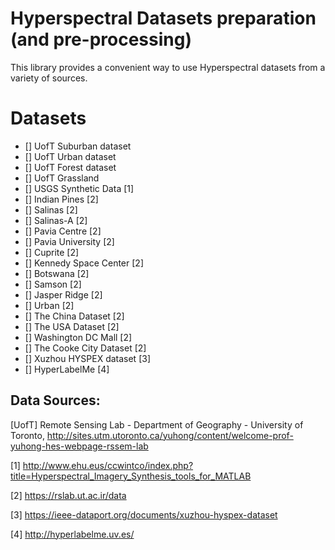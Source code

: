 # Hyperspectral Datasets preparation (and pre-processing)
This library provides a convenient way to use Hyperspectral datasets from a variety of sources.

# Datasets

- [] UofT Suburban dataset
- [] UofT Urban dataset
- [] UofT Forest dataset
- [] UofT Grassland
- [] USGS Synthetic Data [1]
- [] Indian Pines [2]
- [] Salinas [2]
- [] Salinas-A [2]
- [] Pavia Centre [2]
- [] Pavia University [2]
- [] Cuprite [2]
- [] Kennedy Space Center [2]
- [] Botswana [2]
- [] Samson [2]
- [] Jasper Ridge [2]
- [] Urban [2]
- [] The China Dataset [2]
- [] The USA Dataset [2]
- [] Washington DC Mall [2]
- [] The Cooke City Dataset [2]
- [] Xuzhou HYSPEX dataset [3]
- [] HyperLabelMe [4]


## Data Sources:

[UofT] Remote Sensing Lab - Department of Geography - University of Toronto, http://sites.utm.utoronto.ca/yuhong/content/welcome-prof-yuhong-hes-webpage-rssem-lab

[1] http://www.ehu.eus/ccwintco/index.php?title=Hyperspectral_Imagery_Synthesis_tools_for_MATLAB

[2] https://rslab.ut.ac.ir/data

[3] https://ieee-dataport.org/documents/xuzhou-hyspex-dataset

[4] http://hyperlabelme.uv.es/